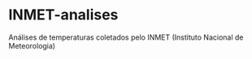 # INMET-analises
 Análises de temperaturas coletados pelo INMET (Instituto Nacional de Meteorologia)
